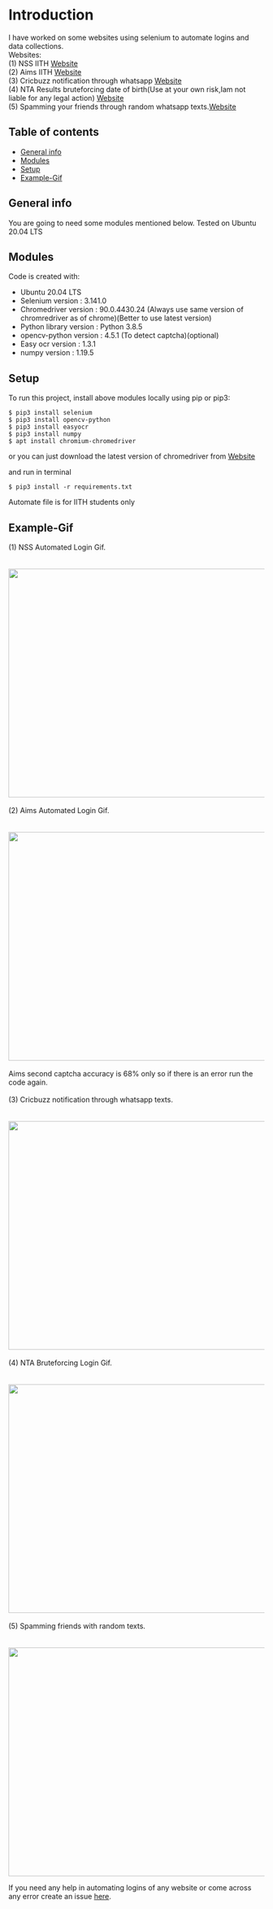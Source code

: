 

# Introduction
I have worked on some websites using selenium to automate logins and data collections.<br>
Websites: <br>
 (1) NSS IITH [Website](https://nss.iith.ac.in/hours_portal/)<br>
 (2) Aims IITH [Website](https://aims.iith.ac.in/aims/)<br>
 (3) Cricbuzz notification through whatsapp [Website](https://www.cricbuzz.com/)<br>
 (4) NTA Results bruteforcing date of birth(Use at your own risk,Iam not liable for any legal action) [Website](https://ntaresults.nic.in/resultservices/JEEMain-Feb-2021-auth)<br>
 (5) Spamming your friends through random whatsapp texts.[Website](https://web.whatsapp.com/)<br>
 
## Table of contents
* [General info](#general-info)
* [Modules](#Modules)
* [Setup](#setup)
* [Example-Gif](#Example-Gif)


## General info
You are going to need some modules mentioned below.
Tested on Ubuntu 20.04 LTS<br>
	
## Modules
Code is created with:
* Ubuntu 20.04 LTS
* Selenium version : 3.141.0
* Chromedriver version :  90.0.4430.24 (Always use same version of chromredriver as of chrome)(Better to use latest version)
* Python library version : Python 3.8.5
* opencv-python version : 4.5.1 (To detect captcha)(optional)
* Easy ocr version : 1.3.1
* numpy version : 1.19.5
 
	
## Setup
To run this project, install above modules locally using pip or pip3:

```
$ pip3 install selenium
$ pip3 install opencv-python
$ pip3 install easyocr
$ pip3 install numpy
$ apt install chromium-chromedriver
```
or you can just download the latest version of chromedriver from [Website](https://chromedriver.chromium.org/downloads)<br>

and run in terminal <br>
```
$ pip3 install -r requirements.txt
```
Automate file is for IITH students only<br>
## Example-Gif
(1) NSS Automated Login Gif.<br> <br> <br>
<img src="https://user-images.githubusercontent.com/54314892/113487173-2fbfab00-94d4-11eb-95f4-b646a55e8e89.gif" width="800" height="450"/><br><br>
(2) Aims Automated Login Gif.<br> <br> <br>
<img src="https://github.com/SRIJITH01/Automated-IITH-nss-and-aims/blob/main/ezgif-6-848cf9b92d1f%20(1).gif" width="800" height="450"/><br><br>
Aims second captcha accuracy is 68% only so if there is an error run the code again.<br><br>
(3) Cricbuzz notification through whatsapp texts.<br><br><br>
<img src="https://user-images.githubusercontent.com/54314892/117398441-03a4a900-af1c-11eb-91b1-9d7a9ceb007c.gif" width="800" height="450"/><br><br>
(4) NTA  Bruteforcing Login Gif.<br> <br> <br>
<img src="https://user-images.githubusercontent.com/54314892/117259383-9b968a00-ae6b-11eb-9895-5fe1e12b4542.gif" width="800" height="450"/><br><br>
(5) Spamming friends with random texts.<br> <br> <br>
<img src="https://user-images.githubusercontent.com/54314892/117331902-d375ef80-aeb4-11eb-976f-d5fc0b37fcbc.gif" width="800" height="450"/>

If you need any help in automating logins of any website or come across any error create an issue [here](https://github.com/SRIJITH01/Automated-IITH-nss-and-aims/issues/new).

